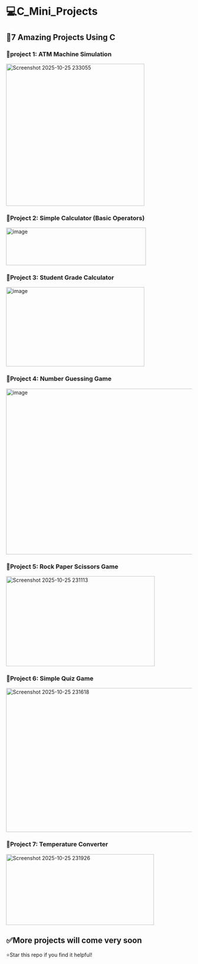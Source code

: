 # 💻C_Mini_Projects
## 🧠7 Amazing Projects Using C

### 🎯project 1: ATM Machine Simulation
<img width="375" height="385" alt="Screenshot 2025-10-25 233055" src="https://github.com/user-attachments/assets/53cbf759-4bfd-48e5-8c9e-bec40874a5da" />

### 🎯Project 2: Simple Calculator (Basic Operators)
<img width="379" height="102" alt="image" src="https://github.com/user-attachments/assets/3953cad2-880e-4735-891a-a12a527fd98f" />

### 🎯Project 3: Student Grade Calculator
<img width="375" height="215" alt="image" src="https://github.com/user-attachments/assets/8605a0a3-0dc9-4ea7-ba31-a202a0f2f159" />

### 🎯Project 4: Number Guessing Game
<img width="505" height="449" alt="image" src="https://github.com/user-attachments/assets/22ab8bf6-fded-4591-a3a3-d66a556140cc" />

### 🎯Project 5: Rock Paper Scissors Game
<img width="403" height="244" alt="Screenshot 2025-10-25 231113" src="https://github.com/user-attachments/assets/a703b163-8833-4523-8485-210014b96188" />

### 🎯Project 6: Simple Quiz Game
<img width="533" height="390" alt="Screenshot 2025-10-25 231618" src="https://github.com/user-attachments/assets/8a02ea40-4538-42c9-ad40-779b503221bd" />

### 🎯Project 7: Temperature Converter
<img width="401" height="192" alt="Screenshot 2025-10-25 231926" src="https://github.com/user-attachments/assets/6b860639-65f8-4c02-9a42-d641995a31cc" />

## ✅More projects will come very soon

⭐Star this repo if you find it helpful!



